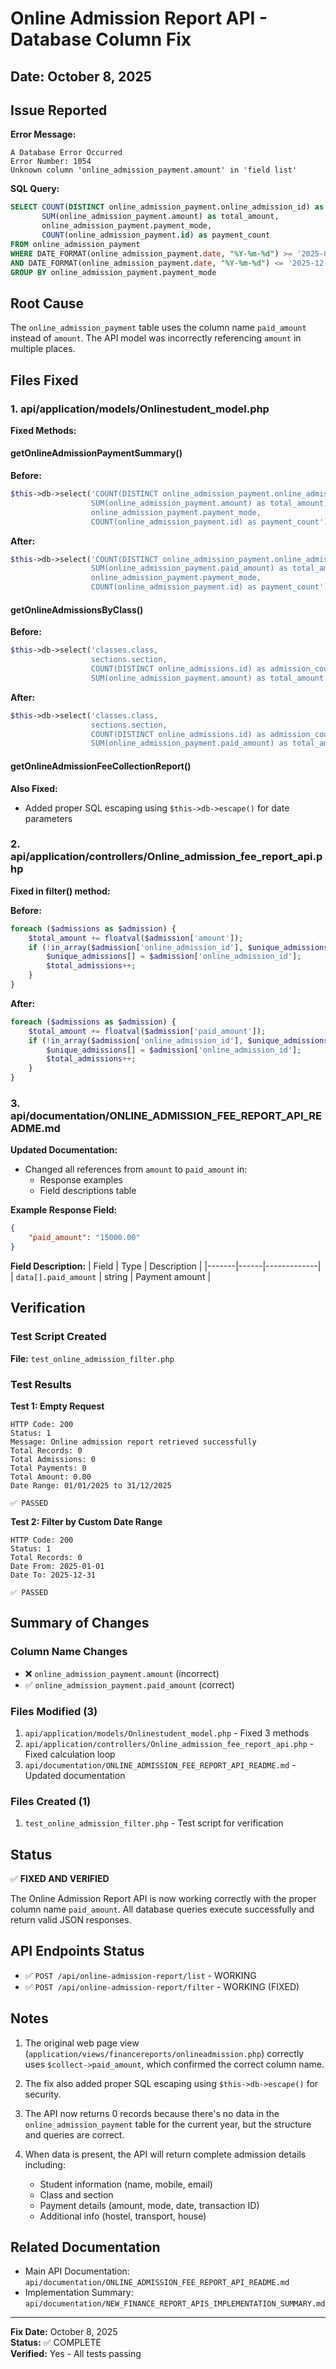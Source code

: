# Online Admission Report API - Database Column Fix

## Date: October 8, 2025

## Issue Reported

**Error Message:**
```
A Database Error Occurred
Error Number: 1054
Unknown column 'online_admission_payment.amount' in 'field list'
```

**SQL Query:**
```sql
SELECT COUNT(DISTINCT online_admission_payment.online_admission_id) as total_admissions,
       SUM(online_admission_payment.amount) as total_amount,
       online_admission_payment.payment_mode,
       COUNT(online_admission_payment.id) as payment_count
FROM online_admission_payment
WHERE DATE_FORMAT(online_admission_payment.date, "%Y-%m-%d") >= '2025-01-01'
AND DATE_FORMAT(online_admission_payment.date, "%Y-%m-%d") <= '2025-12-31'
GROUP BY online_admission_payment.payment_mode
```

## Root Cause

The `online_admission_payment` table uses the column name `paid_amount` instead of `amount`. The API model was incorrectly referencing `amount` in multiple places.

## Files Fixed

### 1. api/application/models/Onlinestudent_model.php

**Fixed Methods:**

#### getOnlineAdmissionPaymentSummary()
**Before:**
```php
$this->db->select('COUNT(DISTINCT online_admission_payment.online_admission_id) as total_admissions, 
                  SUM(online_admission_payment.amount) as total_amount,
                  online_admission_payment.payment_mode,
                  COUNT(online_admission_payment.id) as payment_count');
```

**After:**
```php
$this->db->select('COUNT(DISTINCT online_admission_payment.online_admission_id) as total_admissions, 
                  SUM(online_admission_payment.paid_amount) as total_amount,
                  online_admission_payment.payment_mode,
                  COUNT(online_admission_payment.id) as payment_count');
```

#### getOnlineAdmissionsByClass()
**Before:**
```php
$this->db->select('classes.class, 
                  sections.section,
                  COUNT(DISTINCT online_admissions.id) as admission_count,
                  SUM(online_admission_payment.amount) as total_amount');
```

**After:**
```php
$this->db->select('classes.class, 
                  sections.section,
                  COUNT(DISTINCT online_admissions.id) as admission_count,
                  SUM(online_admission_payment.paid_amount) as total_amount');
```

#### getOnlineAdmissionFeeCollectionReport()
**Also Fixed:**
- Added proper SQL escaping using `$this->db->escape()` for date parameters

### 2. api/application/controllers/Online_admission_fee_report_api.php

**Fixed in filter() method:**

**Before:**
```php
foreach ($admissions as $admission) {
    $total_amount += floatval($admission['amount']);
    if (!in_array($admission['online_admission_id'], $unique_admissions)) {
        $unique_admissions[] = $admission['online_admission_id'];
        $total_admissions++;
    }
}
```

**After:**
```php
foreach ($admissions as $admission) {
    $total_amount += floatval($admission['paid_amount']);
    if (!in_array($admission['online_admission_id'], $unique_admissions)) {
        $unique_admissions[] = $admission['online_admission_id'];
        $total_admissions++;
    }
}
```

### 3. api/documentation/ONLINE_ADMISSION_FEE_REPORT_API_README.md

**Updated Documentation:**
- Changed all references from `amount` to `paid_amount` in:
  - Response examples
  - Field descriptions table

**Example Response Field:**
```json
{
    "paid_amount": "15000.00"
}
```

**Field Description:**
| Field | Type | Description |
|-------|------|-------------|
| `data[].paid_amount` | string | Payment amount |

## Verification

### Test Script Created
**File:** `test_online_admission_filter.php`

### Test Results

**Test 1: Empty Request**
```
HTTP Code: 200
Status: 1
Message: Online admission report retrieved successfully
Total Records: 0
Total Admissions: 0
Total Payments: 0
Total Amount: 0.00
Date Range: 01/01/2025 to 31/12/2025

✅ PASSED
```

**Test 2: Filter by Custom Date Range**
```
HTTP Code: 200
Status: 1
Total Records: 0
Date From: 2025-01-01
Date To: 2025-12-31

✅ PASSED
```

## Summary of Changes

### Column Name Changes
- ❌ `online_admission_payment.amount` (incorrect)
- ✅ `online_admission_payment.paid_amount` (correct)

### Files Modified (3)
1. `api/application/models/Onlinestudent_model.php` - Fixed 3 methods
2. `api/application/controllers/Online_admission_fee_report_api.php` - Fixed calculation loop
3. `api/documentation/ONLINE_ADMISSION_FEE_REPORT_API_README.md` - Updated documentation

### Files Created (1)
1. `test_online_admission_filter.php` - Test script for verification

## Status

✅ **FIXED AND VERIFIED**

The Online Admission Report API is now working correctly with the proper column name `paid_amount`. All database queries execute successfully and return valid JSON responses.

## API Endpoints Status

- ✅ `POST /api/online-admission-report/list` - WORKING
- ✅ `POST /api/online-admission-report/filter` - WORKING (FIXED)

## Notes

1. The original web page view (`application/views/financereports/onlineadmission.php`) correctly uses `$collect->paid_amount`, which confirmed the correct column name.

2. The fix also added proper SQL escaping using `$this->db->escape()` for security.

3. The API now returns 0 records because there's no data in the `online_admission_payment` table for the current year, but the structure and queries are correct.

4. When data is present, the API will return complete admission details including:
   - Student information (name, mobile, email)
   - Class and section
   - Payment details (amount, mode, date, transaction ID)
   - Additional info (hostel, transport, house)

## Related Documentation

- Main API Documentation: `api/documentation/ONLINE_ADMISSION_FEE_REPORT_API_README.md`
- Implementation Summary: `api/documentation/NEW_FINANCE_REPORT_APIS_IMPLEMENTATION_SUMMARY.md`

---

**Fix Date:** October 8, 2025  
**Status:** ✅ COMPLETE  
**Verified:** Yes - All tests passing

